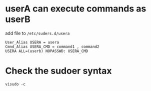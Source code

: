 # userA can execute commands as userB

add file to `/etc/suders.d/usera`
```
User_Alias USERA = usera 
Cmnd_Alias USERA_CMD = command1 , command2
USERA ALL=(userb) NOPASSWD: USERA_CMD
```

# Check the sudoer syntax
` visudo -c `
